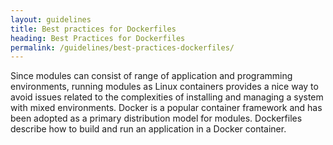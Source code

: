 ```yaml
---
layout: guidelines
title: Best practices for Dockerfiles
heading: Best Practices for Dockerfiles
permalink: /guidelines/best-practices-dockerfiles/
---
```


Since modules can consist of range of application and programming environments,
running modules as Linux containers provides a nice way to avoid issues related to
the complexities of installing and managing a system with mixed environments.  Docker
is a popular container framework and has been adopted as a primary distribution
model for modules.  Dockerfiles describe how to build and run an application in
a Docker container.
